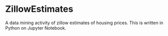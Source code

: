 # ZillowEstimates
A data mining activity of zillow estimates of housing prices. This is written in Python on Jupyter Notebook.
